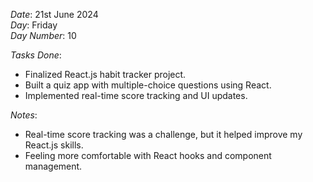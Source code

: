 *Date*: 21st June 2024  
*Day*: Friday  
*Day Number*: 10  

*Tasks Done*:  
- Finalized React.js habit tracker project.  
- Built a quiz app with multiple-choice questions using React.  
- Implemented real-time score tracking and UI updates.  

*Notes*:  
- Real-time score tracking was a challenge, but it helped improve my React.js skills.  
- Feeling more comfortable with React hooks and component management.